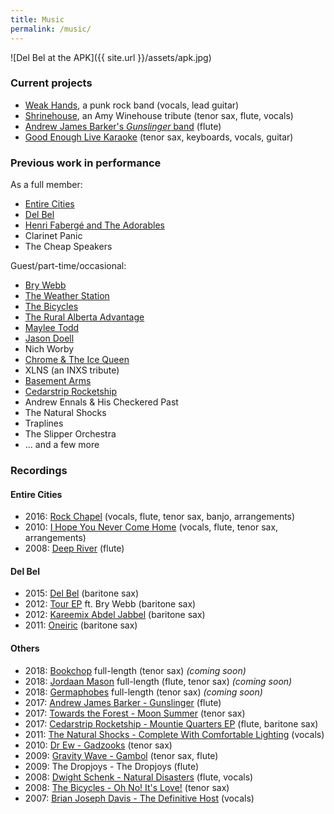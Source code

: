 ```yaml
---
title: Music
permalink: /music/
---
```


![Del Bel at the APK]({{ site.url }}/assets/apk.jpg)

### Current projects

- [Weak Hands](http://weakhandsband.com), a punk rock band (vocals, lead guitar)
- [Shrinehouse](https://www.facebook.com/shrinehouseband), an Amy Winehouse tribute (tenor sax, flute, vocals)
- [Andrew James Barker's _Gunslinger_ band](https://andrewbarker.bandcamp.com/album/gunslinger) (flute)
- [Good Enough Live Karaoke](http://goodenoughlivekaraoke.com) (tenor sax, keyboards, vocals, guitar)

### Previous work in performance

As a full member:

- [Entire Cities](http://entirecities.bandcamp.com)
- [Del Bel](http://www.delbelmusic.com)
- [Henri Fabergé and The Adorables](https://en.wikipedia.org/wiki/Henri_Faberg%C3%A9_and_the_Adorables)
- Clarinet Panic
- The Cheap Speakers

Guest/part-time/occasional: 

- [Bry Webb](http://brywebb.com)
- [The Weather Station](http://theweatherstation.bandcamp.com)
- [The Bicycles](http://thebicycles.bandcamp.com)
- [The Rural Alberta Advantage](http://theraa.com)
- [Maylee Todd](http://www.mayleetodd.com)
- [Jason Doell](http://www.jasondoell.com)
- Nich Worby
- [Chrome & The Ice Queen](https://chromeandtheicequeen.bandcamp.com/)
- XLNS (an INXS tribute)
- [Basement Arms](https://myspace.com/basementarms/music/songs)
- [Cedarstrip Rocketship](https://cedarstriprocketship.bandcamp.com/releases)
- Andrew Ennals & His Checkered Past
- The Natural Shocks
- Traplines
- The Slipper Orchestra
- ... and a few more

### Recordings

#### Entire Cities
- 2016: [Rock Chapel](https://entirecities.bandcamp.com/album/rock-chapel) (vocals, flute, tenor sax, banjo, arrangements)
- 2010: [I Hope You Never Come Home](https://entirecities.bandcamp.com/album/i-hope-you-never-come-home) (vocals, flute, tenor sax, arrangements)
- 2008: [Deep River](https://entirecities.bandcamp.com/album/deep-river) (flute)

#### Del Bel
- 2015: [Del Bel](https://delbel.bandcamp.com/album/del-bel) (baritone sax)
- 2012: [Tour EP](https://delbel.bandcamp.com/album/del-bel-bry-webb-duet-ep-tour-single) ft. Bry Webb (baritone sax)
- 2012: [Kareemix Abdel Jabbel](https://delbel.bandcamp.com/album/kareemix-abdel-jabbel) (baritone sax)
- 2011: [Oneiric](https://delbel.bandcamp.com/album/oneiric) (baritone sax)

#### Others
- 2018: [Bookchop](https://bookchop.bandcamp.com/releases) full-length (tenor sax) _(coming soon)_
- 2018: [Jordaan Mason](https://jordaanmason.bandcamp.com/) full-length (flute, tenor sax) _(coming soon)_
- 2018: [Germaphobes](https://germaphobes.bandcamp.com/) full-length (tenor sax) _(coming soon)_
- 2017: [Andrew James Barker - Gunslinger](https://andrewbarker.bandcamp.com/album/gunslinger) (flute)
- 2017: [Towards the Forest - Moon Summer](https://towardstheforest.bandcamp.com/album/moon-summer) (tenor sax)
- 2017: [Cedarstrip Rocketship - Mountie Quarters EP](https://cedarstriprocketship.bandcamp.com/releases) (flute, baritone sax)
- 2011: [The Natural Shocks - Complete With Comfortable Lighting](http://thenaturalshocks.bigcartel.com/) (vocals)
- 2010: [Dr Ew - Gadzooks](https://doctor-ew.bandcamp.com/) (tenor sax)
- 2009: [Gravity Wave - Gambol](https://gravity-wave.bandcamp.com/album/gambol) (tenor sax, flute)
- 2009: The Dropjoys - The Dropjoys (flute)
- 2008: [Dwight Schenk - Natural Disasters](https://www.youtube.com/playlist?list=PLpMW5dPK8c5JqHsxJhwAazL-156qhPa78) (flute, vocals)
- 2008: [The Bicycles - Oh No! It's Love!](https://thebicycles.bandcamp.com/album/oh-no-its-love) (tenor sax)
- 2007: [Brian Joseph Davis - The Definitive Host](http://freemusicarchive.org/music/Brian_Joseph_Davis/The_Definitive_Host) (vocals)

